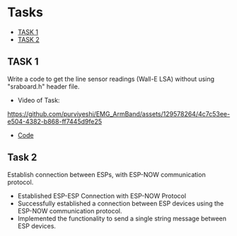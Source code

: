 # Tasks

- [TASK 1](#task-1)
- [TASK 2](#task-2)

## TASK 1

Write a code to get the line sensor readings (Wall-E LSA) without using "sraboard.h" header file.

- Video of Task: 

https://github.com/purviyeshi/EMG_ArmBand/assets/129578264/4c7c53ee-e504-4382-b868-ff7445d9fe25


- [Code](https://github.com/purviyeshi/EMG_ArmBand/blob/main/Firmware/Purva/LSA-TASK/main/LSA_ADC.c)
  

## Task 2
Establish connection between ESPs, with ESP-NOW communication protocol.

  - Established ESP-ESP Connection with ESP-NOW Protocol
  - Successfully established a connection between ESP devices using the ESP-NOW communication protocol.
  - Implemented the functionality to send a single string message between ESP devices.
